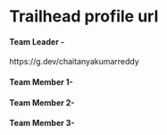 <h1> Trailhead profile url</h1>
         <h4>Team Leader -</h4> <a>https://g.dev/chaitanyakumarreddy</a>
                   <h4>Team Member 1-</h4>
                            <h4>Team Member 2-</h4>
                                     <h4>Team Member 3-</h4>
